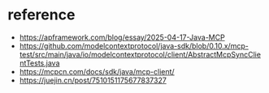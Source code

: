 


# reference
- https://apframework.com/blog/essay/2025-04-17-Java-MCP
- https://github.com/modelcontextprotocol/java-sdk/blob/0.10.x/mcp-test/src/main/java/io/modelcontextprotocol/client/AbstractMcpSyncClientTests.java
- https://mcpcn.com/docs/sdk/java/mcp-client/
- https://juejin.cn/post/7510151175677837327